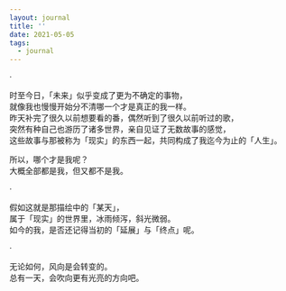 ```yaml
---
layout: journal
title: ''
date: 2021-05-05
tags:
  - journal
---
```


·

时至今日，「未来」似乎变成了更为不确定的事物，  
就像我也慢慢开始分不清哪一个才是真正的我一样。  
昨天补完了很久以前想要看的番，偶然听到了很久以前听过的歌，  
突然有种自己也游历了诸多世界，亲自见证了无数故事的感觉，  
这些故事与那被称为「现实」的东西一起，共同构成了我迄今为止的「人生」。  

所以，哪个才是我呢？  
大概全部都是我，但又都不是我。

·

假如这就是那描绘中的「某天」，  
属于「现实」的世界里，冰雨倾泻，斜光微弱。  
如今的我，是否还记得当初的「延展」与「终点」呢。

·

无论如何，风向是会转变的。  
总有一天，会吹向更有光亮的方向吧。
